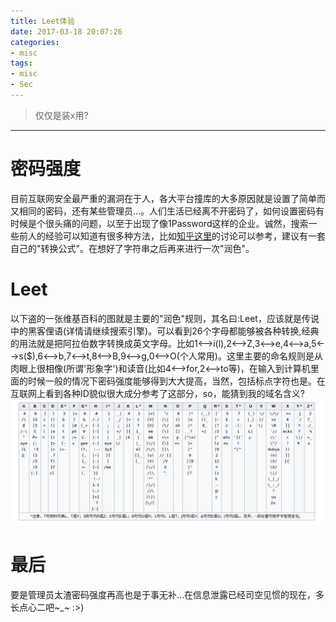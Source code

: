```yaml
---
title: Leet体验
date: 2017-03-18 20:07:26
categories:
- misc
tags:
- misc
- Sec
---
```


> 仅仅是装x用?



-------------------------------

# 密码强度
目前互联网安全最严重的漏洞在于人，各大平台撞库的大多原因就是设置了简单而又相同的密码，还有某些管理员...。人们生活已经离不开密码了，如何设置密码有时候是个很头痛的问题，以至于出现了像1Password这样的企业。诚然，搜索一些前人的经验可以知道有很多种方法，比如[知乎这里](https://www.zhihu.com/question/21201996)的讨论可以参考，建议有一套自己的"转换公式"。在想好了字符串之后再来进行一次"润色"。


# Leet
以下盗的一张维基百科的图就是主要的"润色"规则，其名曰:Leet，应该就是传说中的黑客俚语(详情请继续搜索引擎)。可以看到26个字母都能够被各种转换,经典的用法就是把阿拉伯数字转换成英文字母。比如1<-->i(l),2<-->Z,3<-->e,4<-->a,5<-->s($),6<-->b,7<-->t,8<-->B,9<-->g,0<-->O(个人常用)。这里主要的命名规则是从肉眼上很相像(所谓'形象字')和读音(比如4<-->for,2<-->to等)，在输入到计算机里面的时候一般的情况下密码强度能够得到大大提高，当然，包括标点字符也是。在互联网上看到各种ID貌似很大成分参考了这部分，so，能猜到我的域名含义?
![Leet_by_wikipedia.png](/images/Leet_by_wikipedia.png)

# 最后
要是管理员太渣密码强度再高也是于事无补...在信息泄露已经司空见惯的现在，多长点心二吧~_~ :>)
